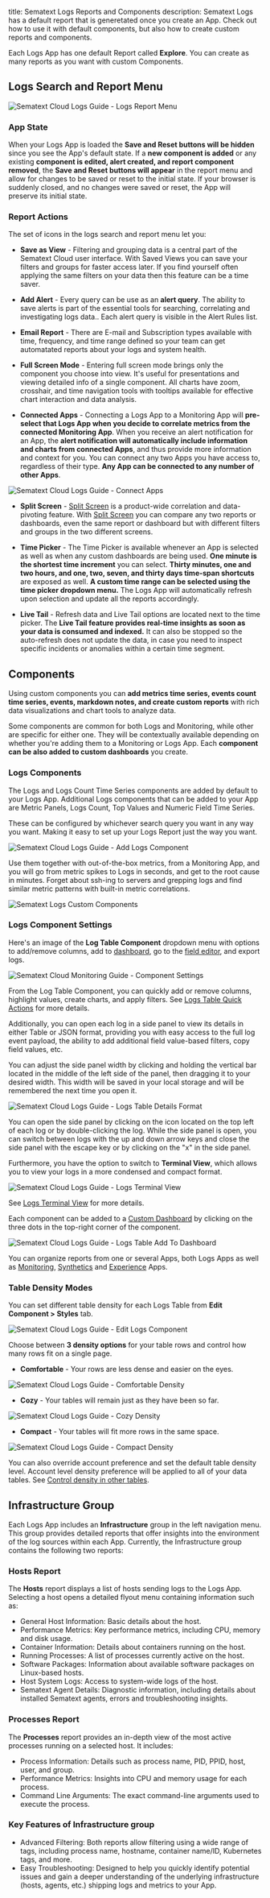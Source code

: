 title: Sematext Logs Reports and Components
description: Sematext Logs has a default report that is generetated once you create an App. Check out how to use it with default components, but also how to create custom reports and components.

Each Logs App has one default Report called **Explore**. You can create as many reports as you want with custom Components.

## Logs Search and Report Menu

![Sematext Cloud Logs Guide - Logs Report Menu](../images/guide/logs/sematext-logs-search-and-report-menu_2.png) 

### App State

When your Logs App is loaded the **Save and Reset buttons will be hidden** since you see the App's default state. If a **new component is added** or any existing **component is edited, alert created, and report component removed**, the **Save and Reset buttons will appear** in the report menu and allow for changes to be saved or reset to the initial state. If your browser is suddenly closed, and no changes were saved or reset, the App will preserve its initial state.

### Report Actions 

The set of icons in the logs search and report menu let you:

- **Save as View** - Filtering and grouping data is a central part of the Sematext Cloud user interface. With Saved Views you can save your filters and groups for faster access later. If you find yourself often applying the same filters on your data then this feature can be a time saver.
- **Add Alert** - Every query can be use as an **alert query**. The ability to save alerts is part of the essential tools for searching, correlating and investigating logs data..
Each alert query is visible in the Alert Rules list.

- **Email Report** - There are E-mail and Subscription types available with time, frequency, and time range defined so your team can get automatated reports about your logs and system health.

- **Full Screen Mode** - Entering full screen mode brings only the component you choose into view. It's useful for presentations and viewing detailed info of a single component. All charts have zoom, crosshair, and time navigation tools with tooltips available for effective chart interaction and data analysis.

- **Connected Apps** - Connecting a Logs App to a Monitoring App will **pre-select that Logs App when you decide to correlate metrics from the connected Monitoring App**. When you receive an alert notification for an App, the **alert notification will automatically include information and charts from connected Apps**, and thus provide more information and context for you. You can connect any two Apps you have access to, regardless of their type. **Any App can be connected to any number of other Apps**.

![Sematext Cloud Logs Guide - Connect Apps](../images/guide/logs/connect-apps_2.png) 

- **Split Screen** - [Split Screen](../guide/split-screen) is a product-wide correlation and data-pivoting feature. With [Split Screen](../guide/split-screen) you can compare any two reports or dashboards, even the same report or dashboard but with different filters and groups in the two different screens.

- **Time Picker** - The Time Picker is available whenever an App is selected as well as when any custom dashboards are being used. **One minute is the shortest time increment** you can select. **Thirty minutes, one and two hours, and one, two, seven, and thirty days time-span shortcuts** are exposed as well.
**A custom time range can be selected using the time picker dropdown menu.** The Logs App will automatically refresh upon selection and update all the reports accordingly.

- **Live Tail** - Refresh data and Live Tail options are located next to the time picker. The **Live Tail feature provides real-time insights as soon as your data is consumed and indexed.** It can also be stopped so the auto-refresh does not update the data, in case you need to inspect specific incidents or anomalies within a certain time segment.

## Components

Using custom components you can **add metrics time series, events count time series, events, markdown notes, and create custom reports** with rich data visualizations and chart tools to analyze data.

Some components are common for both Logs and Monitoring, while other are specific for either one. They will be contextually available depending on whether you're adding them to a Monitoring or Logs App. Each **component can be also added to custom dashboards** you create.

### Logs Components

The Logs and Logs Count Time Series components are added by default to your Logs App. Additional Logs components that can be added to your App are Metric Panels, Logs Count, Top Values and Numeric Field Time Series.

These can be configured by whichever search query you want in any way you want. Making it easy to set up your Logs Report just the way you want.

![Sematext Cloud Logs Guide - Add Logs Component](../images/guide/logs/add-logs-component.png) 

Use them together with out-of-the-box metrics, from a Monitoring App, and you will go from metric spikes to Logs in seconds, and get to the root cause in minutes. Forget about ssh-ing to servers and grepping logs and find similar metric patterns with built-in metric correlations.

![Sematext Logs Custom Components](../images/guide/logs/logs-custom-components_2.png)

### Logs Component Settings

Here's an image of the **Log Table Component** dropdown menu with options to add/remove columns, add to [dashboard](https://sematext.com/docs/dashboards/), go to the [field editor](https://sematext.com/docs/logs/fields/#field-editor), and export logs.

![Sematext Cloud Monitoring Guide - Component Settings](../images/guide/logs/lt-menu.png)

From the Log Table Component, you can quickly add or remove columns, highlight values, create charts, and apply filters. See [Logs Table Quick Actions](https://sematext.com/docs/logs/logs-table-quick-actions/) for more details.

Additionally, you can open each log in a side panel to view its details in either Table or JSON format, providing you with easy access to the full log event payload, the ability to add additional field value-based filters, copy field values, etc.

You can adjust the side panel width by clicking and holding the vertical bar located in the middle of the left side of the panel, then dragging it to your desired width. This width will be saved in your local storage and will be remembered the next time you open it.

![Sematext Cloud Logs Guide - Logs Table Details Format](../images/guide/logs/lt-side-panel-actions.gif) 

You can open the side panel by clicking on the icon located on the top left of each log or by double-clicking the log. While the side panel is open, you can switch between logs with the up and down arrow keys and close the side panel with the escape key or by clicking on the "x" in the side panel.

Furthermore, you have the option to switch to **Terminal View**, which allows you to view your logs in a more condensed and compact format.

![Sematext Cloud Logs Guide - Logs Terminal View](../images/guide/logs/logs-table-terminal-view.png) 

See [Logs Terminal View](https://sematext.com/docs/logs/logs-terminal-view/) for more details.

Each component can be added to a [Custom Dashboard](https://sematext.com/docs/dashboards/) by clicking on the three dots in the top-right corner of the component.

![Sematext Cloud Logs Guide - Logs Table Add To Dashboard](../images/guide/logs/logs-table-add-to-dashboard.png) 

You can organize reports from one or several Apps, both Logs Apps as well as [Monitoring](https://sematext.com/docs/monitoring/), [Synthetics](https://sematext.com/docs/synthetics/) and [Experience](https://sematext.com/docs/experience/) Apps. 

### Table Density Modes

You can set different table density for each Logs Table from **Edit Component > Styles** tab.

![Sematext Cloud Logs Guide - Edit Logs Component](../images/guide/logs/logs-edit-component.png) 

Choose between **3 density options** for your table rows and control how many rows fit on a single page.

 - **Comfortable** - Your rows are less dense and easier on the eyes.

![Sematext Cloud Logs Guide - Comfortable Density](../images/guide/logs/logs-table-comfortable.png) 

 - **Cozy** - Your tables will remain just as they have been so far.

![Sematext Cloud Logs Guide - Cozy Density](../images/guide/logs/logs-table-cozy.png) 

 - **Compact** - Your tables will fit more rows in the same space.

![Sematext Cloud Logs Guide - Compact Density](../images/guide/logs/logs-table-compact.png) 

You can also override account preference and set the default table density level. Account level density preference will be applied to all of your data tables. See  [Control density in other tables](https://sematext.com/product-updates/#/2022/control-table-rows-density-in-account-settings).

## Infrastructure Group

Each Logs App includes an **Infrastructure** group in the left navigation menu. This group provides detailed reports that offer insights into the environment of the log sources within each App. Currently, the Infrastructure group contains the following two reports:

### Hosts Report

The **Hosts** report displays a list of hosts sending logs to the Logs App. Selecting a host opens a detailed flyout menu containing information such as:

- General Host Information: Basic details about the host.
- Performance Metrics: Key performance metrics, including CPU, memory and disk usage.
- Container Information: Details about containers running on the host.
- Running Processes: A list of processes currently active on the host.
- Software Packages: Information about available software packages on Linux-based hosts.
- Host System Logs: Access to system-wide logs of the host.
- Sematext Agent Details: Diagnostic information, including details about installed Sematext agents, errors and troubleshooting insights.

### Processes Report

The **Processes** report provides an in-depth view of the most active processes running on a selected host. It includes:

- Process Information: Details such as process name, PID, PPID, host, user, and group.
- Performance Metrics: Insights into CPU and memory usage for each process.
- Command Line Arguments: The exact command-line arguments used to execute the process.

### Key Features of Infrastructure group

- Advanced Filtering: Both reports allow filtering using a wide range of tags, including process name, hostname, container name/ID, Kubernetes tags, and more.
- Easy Troubleshooting: Designed to help you quickly identify potential issues and gain a deeper understanding of the underlying infrastructure (hosts, agents, etc.) shipping logs and metrics to your App.